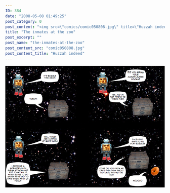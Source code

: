 ```yaml
---
ID: 384
date: "2008-05-08 01:49:25"
post_category: 0
post_content: "<img src=\"comics/comic050808.jpg\" title=\"Huzzah indeed\" />"
title: "The inmates at the zoo"
post_excerpt: ""
post_name: "the-inmates-at-the-zoo"
post_content_src: "comic050808.jpg"
post_content_title: "Huzzah indeed"
---
```



[![Huzzah indeed](/comics-hi-res/comic050808.jpg)](/comics-hi-res/comic050808.jpg)
